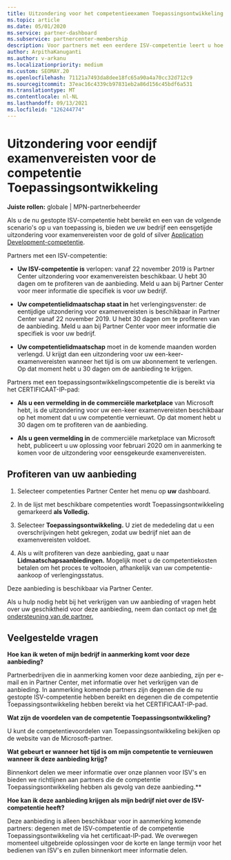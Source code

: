 ```yaml
---
title: Uitzondering voor het competentieexamen Toepassingsontwikkeling
ms.topic: article
ms.date: 05/01/2020
ms.service: partner-dashboard
ms.subservice: partnercenter-membership
description: Voor partners met een eerdere ISV-competentie leert u hoe u een eens examenvereisten kunt krijgen voor de competentie Toepassingsontwikkeling
author: ArpithaKanuganti
ms.author: v-arkanu
ms.localizationpriority: medium
ms.custom: SEOMAY.20
ms.openlocfilehash: 71121a7493da8dee18fc65a90a4a70cc32d712c9
ms.sourcegitcommit: 37eac16c4339cb97831eb2a86d156c45bdf6a531
ms.translationtype: MT
ms.contentlocale: nl-NL
ms.lasthandoff: 09/13/2021
ms.locfileid: "126244774"
---
```

# <a name="one-time-exam-requirements-exemption-for-the-application-development-competency"></a>Uitzondering voor eendijf examenvereisten voor de competentie Toepassingsontwikkeling

**Juiste rollen:** globale | MPN-partnerbeheerder

Als u de nu gestopte ISV-competentie hebt bereikt en een van de volgende scenario's op u van toepassing is, bieden we uw bedrijf een eensgetijde uitzondering voor examenvereisten voor de gold of silver [Application Development-competentie](https://partner.microsoft.com/membership/application-development-competency). 

Partners met een ISV-competentie:

- **Uw ISV-competentie is** verlopen: vanaf 22 november 2019 is Partner Center uitzondering voor examenvereisten beschikbaar. U hebt 30 dagen om te profiteren van de aanbieding. Meld u aan bij Partner Center voor meer informatie die specifiek is voor uw bedrijf.

- **Uw competentielidmaatschap staat in** het verlengingsvenster: de eentijdige uitzondering voor examenvereisten is beschikbaar in Partner Center vanaf 22 november 2019. U hebt 30 dagen om te profiteren van de aanbieding. Meld u aan bij Partner Center voor meer informatie die specifiek is voor uw bedrijf.

- **Uw competentielidmaatschap** moet in de komende maanden worden verlengd. U krijgt dan een uitzondering voor uw een-keer-examenvereisten wanneer het tijd is om uw abonnement te verlengen. Op dat moment hebt u 30 dagen om de aanbieding te krijgen.

Partners met een toepassingsontwikkelingscompetentie die is bereikt via het CERTIFICAAT-IP-pad:

- **Als u een vermelding in de commerciële marketplace** van Microsoft hebt, is de uitzondering voor uw een-keer examenvereisten beschikbaar op het moment dat u uw competentie vernieuwt. Op dat moment hebt u 30 dagen om te profiteren van de aanbieding.

- **Als u geen [](https://azure.microsoft.com/overview/commercial-marketplace/) vermelding in** de commerciële marketplace van Microsoft hebt, publiceert u uw oplossing voor februari 2020 om in aanmerking te komen voor de uitzondering voor eensgekeurde examenvereisten.

## <a name="how-to-take-advantage-of-your-offer"></a>Profiteren van uw aanbieding

1. Selecteer competenties Partner Center het menu op **uw** dashboard.
2. In de lijst met beschikbare competenties wordt Toepassingsontwikkeling gemarkeerd **als Volledig.**

3. Selecteer **Toepassingsontwikkeling.** U ziet de mededeling dat u een overschrijvingen hebt gekregen, zodat uw bedrijf niet aan de examenvereisten voldoet. 

4. Als u wilt profiteren van deze aanbieding, gaat u naar **Lidmaatschapsaanbiedingen.** Mogelijk moet u de competentiekosten betalen om het proces te voltooien, afhankelijk van uw competentie-aankoop of verlengingsstatus. 

Deze aanbieding is beschikbaar via Partner Center.

Als u hulp nodig hebt bij het verkrijgen van uw aanbieding of vragen hebt over uw geschiktheid voor deze aanbieding, neem dan contact op met [de ondersteuning van de partner.](https://partner.microsoft.com/Support) 

## <a name="frequently-asked-questions"></a>Veelgestelde vragen

**Hoe kan ik weten of mijn bedrijf in aanmerking komt voor deze aanbieding?**

Partnerbedrijven die in aanmerking komen voor deze aanbieding, zijn per e-mail en in Partner Center, met informatie over het verkrijgen van de aanbieding. In aanmerking komende partners zijn degenen die de nu gestopte ISV-competentie hebben bereikt en degenen die de competentie Toepassingsontwikkeling hebben bereikt via het CERTIFICAAT-IP-pad. 

**Wat zijn de voordelen van de competentie Toepassingsontwikkeling?**

U kunt de competentievoordelen van Toepassingsontwikkeling bekijken op de website van de Microsoft-partner. 

**Wat gebeurt er wanneer het tijd is om mijn competentie te vernieuwen wanneer ik deze aanbieding krijg?** 

Binnenkort delen we meer informatie over onze plannen voor ISV's en bieden we richtlijnen aan partners die de competentie Toepassingsontwikkeling hebben als gevolg van deze aanbieding.**  

**Hoe kan ik deze aanbieding krijgen als mijn bedrijf niet over de ISV-competentie heeft?**

Deze aanbieding is alleen beschikbaar voor in aanmerking komende partners: degenen met de ISV-competentie of de competentie Toepassingsontwikkeling via het certificaat-IP-pad. We overwegen momenteel uitgebreide oplossingen voor de korte en lange termijn voor het bedienen van ISV's en zullen binnenkort meer informatie delen. 


